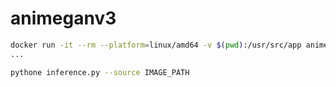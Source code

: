 # animeganv3

```bash
docker run -it --rm --platform=linux/amd64 -v $(pwd):/usr/src/app animeganv3 /bin/bash
...

pythone inference.py --source IMAGE_PATH
```
